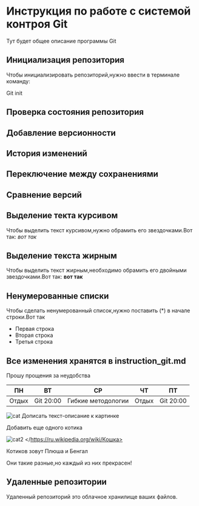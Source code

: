 # Инструкция по работе с системой контроя Git

Тут будет общее описание программы Git

## Инициализация репозитория

Чтобы инициализировать репозиторий,нужно ввести в терминале команду:

Git init

## Проверка состояния репозитория

## Добавление версионности

## История изменений

## Переключение между сохранениями

## Сравнение версий

## Выделение текта курсивом

Чтобы выделить текст курсивом,нужно обрамить его звездочками.Вот так: *вот так*

## Выделение текста жирным

Чтобы выделить текст жирным,необходимо обрамить его двойными звездочками.Вот так: **вот так**

## Ненумерованные списки

Чтобы сделать ненумерованный список,нужно поставить (*) в начале строки.Вот так
* Первая строка
* Вторая строка
* Третья строка

## Все изменения хранятся в instruction_git.md
Прошу прощения за неудобства

ПН | ВТ |СР | ЧТ | ПТ
------ | ------ | ------- | ------ | -------
Отдых  | Git 20:00   | Гибкие методологии  | Отдых | Git 20:00

![cat](https://ohcat.ru/assets/images/img_gallery/112.jpg)
Дописать текст-описание к картинке

Добавить еще одного котика

![cat2](https://proprikol.ru/wp-content/uploads/2020/08/krasivye-kartinki-kotov-37.jpg)
</https://ru.wikipedia.org/wiki/Кошка>

Котиков зовут Плюша и Бенгал

Они такие разные,но каждый из них прекрасен!

## Удаленные репозитории

Удаленный репозиторий это облачное хранилище ваших файлов.


